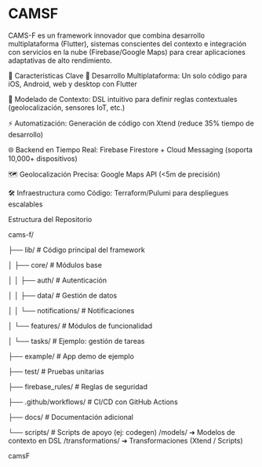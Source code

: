 # CAMSF
CAMS-F es un framework innovador que combina desarrollo multiplataforma (Flutter), sistemas conscientes del contexto e integración con servicios en la nube (Firebase/Google Maps) para crear aplicaciones adaptativas de alto rendimiento.

📌 Características Clave
🔄 Desarrollo Multiplataforma: Un solo código para iOS, Android, web y desktop con Flutter

🧠 Modelado de Contexto: DSL intuitivo para definir reglas contextuales (geolocalización, sensores IoT, etc.)

⚡ Automatización: Generación de código con Xtend (reduce 35% tiempo de desarrollo)

🌐 Backend en Tiempo Real: Firebase Firestore + Cloud Messaging (soporta 10,000+ dispositivos)

🗺️ Geolocalización Precisa: Google Maps API (<5m de precisión)

🛠️ Infraestructura como Código: Terraform/Pulumi para despliegues escalables

Estructura del Repositorio

cams-f/

├── lib/                       # Código principal del framework

│   ├── core/                  # Módulos base

│   │   ├── auth/              # Autenticación

│   │   ├── data/              # Gestión de datos

│   │   └── notifications/     # Notificaciones

│   └── features/              # Módulos de funcionalidad

│       └── tasks/             # Ejemplo: gestión de tareas

├── example/                   # App demo de ejemplo

├── test/                      # Pruebas unitarias

├── firebase_rules/            # Reglas de seguridad

├── .github/workflows/         # CI/CD con GitHub Actions

├── docs/                      # Documentación adicional

└── scripts/                   # Scripts de apoyo (ej: codegen)
/models/ ➔ Modelos de contexto en DSL
/transformations/ ➔ Transformaciones (Xtend / Scripts)

camsF
